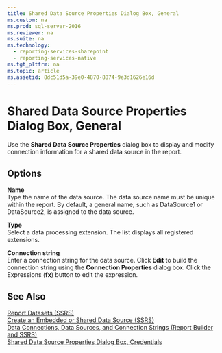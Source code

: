 ```yaml
---
title: Shared Data Source Properties Dialog Box, General
ms.custom: na
ms.prod: sql-server-2016
ms.reviewer: na
ms.suite: na
ms.technology: 
  - reporting-services-sharepoint
  - reporting-services-native
ms.tgt_pltfrm: na
ms.topic: article
ms.assetid: 8dc51d5a-39e0-4870-8874-9e3d1626e16d
---
```

# Shared Data Source Properties Dialog Box, General
  Use the **Shared Data Source Properties** dialog box to display and modify connection information for a shared data source in the report.  
  
## Options  
 **Name**  
 Type the name of the data source. The data source name must be unique within the report. By default, a general name, such as DataSource1 or DataSource2, is assigned to the data source.  
  
 **Type**  
 Select a data processing extension. The list displays all registered extensions.  
  
 **Connection string**  
 Enter a connection string for the data source. Click **Edit** to build the connection string using the **Connection Properties** dialog box. Click the Expressions \(**fx**\) button to edit the expression.  
  
## See Also  
 [Report Datasets &#40;SSRS&#41;](../../Topics/TopicNameNotContainA/Report-Datasets--SSRS-.md)   
 [Create an Embedded or Shared Data Source &#40;SSRS&#41;](../../Topics/TopicNameNotContainA/Create-an-Embedded-or-Shared-Data-Source--SSRS-.md)   
 [Data Connections, Data Sources, and Connection Strings &#40;Report Builder and SSRS&#41;](../../Topics/TopicNameNotContainA/Data-Connections--Data-Sources--and-Connection-Strings--Report-Builder-and-SSRS-.md)   
 [Shared Data Source Properties Dialog Box, Credentials](../../Topics/TopicNameNotContainA/Shared-Data-Source-Properties-Dialog-Box--Credentials.md)  
  
  